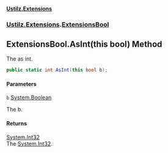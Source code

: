 #### [Ustilz.Extensions](index.md 'index')
### [Ustilz.Extensions](Ustilz.Extensions.md 'Ustilz.Extensions').[ExtensionsBool](Ustilz.Extensions.ExtensionsBool.md 'Ustilz.Extensions.ExtensionsBool')

## ExtensionsBool.AsInt(this bool) Method

The as int.

```csharp
public static int AsInt(this bool b);
```
#### Parameters

<a name='Ustilz.Extensions.ExtensionsBool.AsInt(thisbool).b'></a>

`b` [System.Boolean](https://docs.microsoft.com/en-us/dotnet/api/System.Boolean 'System.Boolean')

The b.

#### Returns
[System.Int32](https://docs.microsoft.com/en-us/dotnet/api/System.Int32 'System.Int32')  
The [System.Int32](https://docs.microsoft.com/en-us/dotnet/api/System.Int32 'System.Int32').